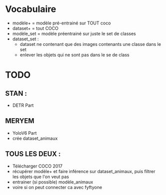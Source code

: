 
# Vocabulaire

- modèle+ = modèle pré-entrainé sur TOUT coco
- dataset+ = tout COCO
- modèle_set = modèle préentrainé sur juste le set de classes
- dataset_set :
    - dataset ne contenant que des images contenants une classe dans le set
    - enlever les objets qui ne sont pas dans le se de class



# TODO


## STAN :
- DETR Part

## MERYEM
- YoloV6 Part
- crée dataset_animaux




## TOUS LES DEUX :
- Télécharger COCO 2017
- récupérer modèle+ et faire inférence sur dataset_animaux, puis filtrer les objets que l'on veut pas
- entrainer (si possible) modèle_animaux
- voire si on peut connecter ca avec fyftyone